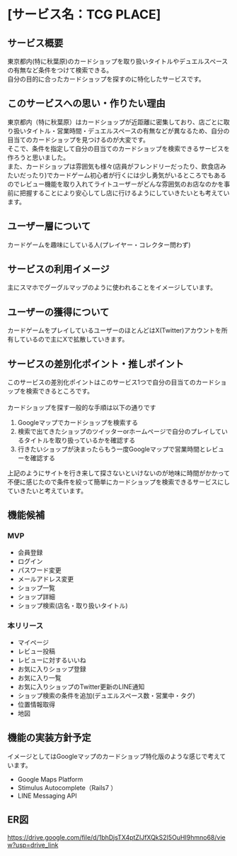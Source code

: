 # [サービス名：TCG PLACE]


## サービス概要
東京都内(特に秋葉原)のカードショップを取り扱いタイトルやデュエルスペースの有無など条件をつけて検索できる。<br>
自分の目的に合ったカードショップを探すのに特化したサービスです。

## このサービスへの思い・作りたい理由
東京都内（特に秋葉原）はカードショップが近距離に密集しており、店ごとに取り扱いタイトル・営業時間・デュエルスペースの有無などが異なるため、自分の目当てのカードショップを見つけるのが大変です。<br>
そこで、条件を指定して自分の目当てのカードショップを検索できるサービスを作ろうと思いました。<br>
また、カードショップは雰囲気も様々(店員がフレンドリーだったり、飲食店みたいだったり)でカードゲーム初心者が行くには少し勇気がいるところでもあるのでレビュー機能を取り入れてライトユーザーがどんな雰囲気のお店なのかを事前に把握することにより安心してし店に行けるようにしていきたいとも考えています。<br>

## ユーザー層について
カードゲームを趣味にしている人(プレイヤー・コレクター問わず)

## サービスの利用イメージ
主にスマホでグーグルマップのように使われることをイメージしています。

## ユーザーの獲得について
カードゲームをプレイしているユーザーのほとんどはX(Twitter)アカウントを所有しているので主にXで拡散していきます。

## サービスの差別化ポイント・推しポイント
このサービスの差別化ポイントはこのサービス1つで自分の目当てのカードショップを検索できるところです。<br><br>
カードショップを探す一般的な手順は以下の通りです
1. Googleマップでカードショップを検索する<br>
2. 検索で出てきたショップのツイッターorホームページで自分のプレイしているタイトルを取り扱っているかを確認する
3. 行きたいショップが決まったらもう一度Googleマップで営業時間とレビューを確認する

上記のようにサイトを行き来して探さないといけないのが地味に時間がかかって不便に感じたので条件を絞って簡単にカードショップを検索できるサービスにしていきたいと考えています。

## 機能候補
### MVP

* 会員登録
* ログイン
* パスワード変更
* メールアドレス変更
* ショップ一覧
* ショップ詳細
* ショップ検索(店名・取り扱いタイトル)




### 本リリース

* マイページ
* レビュー投稿
* レビューに対するいいね
* お気に入りショップ登録
* お気に入り一覧
* お気に入りショップのTwitter更新のLINE通知
* ショップ検索の条件を追加(デュエルスペース数・営業中・タグ)
* 位置情報取得
* 地図

## 機能の実装方針予定

イメージとしてはGoogleマップのカードショップ特化版のような感じで考えています。

* Google Maps Platform
* Stimulus Autocomplete（Rails7 ）
* LINE Messaging API

## ER図

https://drive.google.com/file/d/1bhDjsTX4ptZIJfXQkS2I5OuHI9hmno68/view?usp=drive_link
